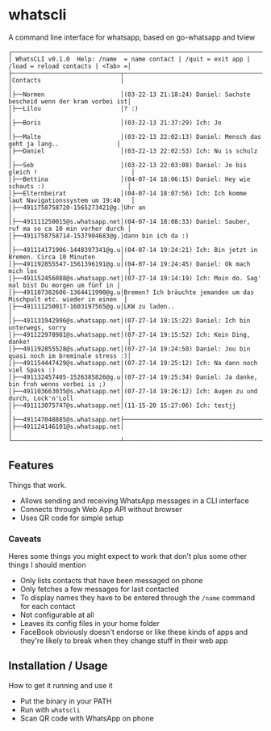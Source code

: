 # whatscli

A command line interface for whatsapp, based on go-whatsapp and tview

```
┌────────────────────────────────────────────────────────────────────────────────────────────────────┐
│ WhatsCLI v0.1.0  Help: /name  = name contact | /quit = exit app | /load = reload contacts | <Tab> =│
├──────────────────────────────┬─────────────────────────────────────────────────────────────────────┤
│Contacts                      │                                                                     │
│├──Normen                     │(03-22-13 21:18:24) Daniel: Sachste bescheid wenn der kram vorbei ist│
│├──Lilou                      │? :)                                                                 │
│├──Boris                      │(03-22-13 21:37:29) Ich: Jo                                          │
│├──Malte                      │(03-22-13 22:02:13) Daniel: Mensch das geht ja lang..                │
│├──Daniel                     │(03-22-13 22:02:53) Ich: Nu is schulz                                │
│├──Seb                        │(03-22-13 22:03:08) Daniel: Jo bis gleich !                          │
│├──Bettina                    │(04-07-14 18:06:15) Daniel: Hey wie schauts :)                       │
│├──Elternbeirat               │(04-07-14 18:07:56) Ich: Ich komme laut Navigationssystem um 19:40   │
│├──4911758758720-1565273421@g.│Uhr an                                                               │
│├──491111250015@s.whatsapp.net│(04-07-14 18:08:33) Daniel: Sauber, ruf ma so ca 10 min vorher durch │
│├──4911758758714-1537904683@g.│dann bin ich da :)                                                   │
│├──491114171906-1448397341@g.u│(04-07-14 19:24:21) Ich: Bin jetzt in Bremen. Circa 10 Minuten       │
│├──491192855547-1561396191@g.u│(04-07-14 19:24:45) Daniel: Ok mach mich los                         │
│├──491152456088@s.whatsapp.net│(07-27-14 19:14:19) Ich: Moin do. Sag' mal bist Du morgen um fünf in │
│├──491107382606-1364411990@g.u│Bremen? Ich bräuchte jemanden um das Mischpult etc. wieder in einen  │
│├──491111250017-1603197565@g.u│LKW zu laden..                                                       │
│├──491131942996@s.whatsapp.net│(07-27-14 19:15:22) Daniel: Ich bin unterwegs, sorry                 │
│├──491122978981@s.whatsapp.net│(07-27-14 19:15:52) Ich: Kein Ding, danke!                           │
│├──491192855528@s.whatsapp.net│(07-27-14 19:24:50) Daniel: Jou bin quasi noch im breminale stress :)│
│├──491154447429@s.whatsapp.net│(07-27-14 19:25:12) Ich: Na dann noch viel Spass :)                  │
│├──491132457405-1526385826@g.u│(07-27-14 19:25:34) Daniel: Ja danke, bin froh wenns vorbei is ;)    │
│├──491103663035@s.whatsapp.net│(07-27-14 19:26:12) Ich: Augen zu und durch, Lock'n'Loll             │
│├──491113075747@s.whatsapp.net│(11-15-20 15:27:06) Ich: testjj                                      │
│├──491147048885@s.whatsapp.net├─────────────────────────────────────────────────────────────────────┤
│├──491124146101@s.whatsapp.net│                                                                     │
└──────────────────────────────┴─────────────────────────────────────────────────────────────────────┘
```

## Features

Things that work.

- Allows sending and receiving WhatsApp messages in a CLI interface
- Connects through Web App API without browser
- Uses QR code for simple setup

### Caveats

Heres some things you might expect to work that don't plus some other things I should mention

- Only lists contacts that have been messaged on phone
- Only fetches a few messages for last contacted
- To display names they have to be entered through the `/name` command for each contact
- Not configurable at all
- Leaves its config files in your home folder
- FaceBook obviously doesn't endorse or like these kinds of apps and they're likely to break when they change stuff in their web app

## Installation / Usage

How to get it running and use it

- Put the binary in your PATH
- Run with `whatscli`
- Scan QR code with WhatsApp on phone

